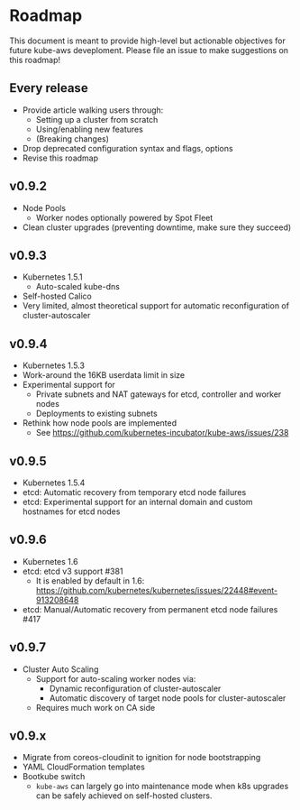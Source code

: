 # Roadmap

This document is meant to provide high-level but actionable objectives for future kube-aws deveploment.
Please file an issue to make suggestions on this roadmap!

## Every release

  * Provide article walking users through:
    * Setting up a cluster from scratch
    * Using/enabling new features
    * (Breaking changes)
  * Drop deprecated configuration syntax and flags, options
  * Revise this roadmap

## v0.9.2

  * Node Pools
    * Worker nodes optionally powered by Spot Fleet
  * Clean cluster upgrades (preventing downtime, make sure they succeed)

## v0.9.3

  * Kubernetes 1.5.1
     * Auto-scaled kube-dns
  * Self-hosted Calico
  * Very limited, almost theoretical support for automatic reconfiguration of cluster-autoscaler

## v0.9.4

  * Kubernetes 1.5.3
  * Work-around the 16KB userdata limit in size
  * Experimental support for
    * Private subnets and NAT gateways for etcd, controller and worker nodes
    * Deployments to existing subnets
  * Rethink how node pools are implemented
    * See https://github.com/kubernetes-incubator/kube-aws/issues/238

## v0.9.5

  * Kubernetes 1.5.4
  * etcd: Automatic recovery from temporary etcd node failures
  * etcd: Experimental support for an internal domain and custom hostnames for etcd nodes

## v0.9.6

  * Kubernetes 1.6
  * etcd: etcd v3 support #381
    * It is enabled by default in 1.6: https://github.com/kubernetes/kubernetes/issues/22448#event-913208648
  * etcd: Manual/Automatic recovery from permanent etcd node failures #417

## v0.9.7

  * Cluster Auto Scaling
    * Support for auto-scaling worker nodes via:
      * Dynamic reconfiguration of cluster-autoscaler
      * Automatic discovery of target node pools for cluster-autoscaler
    * Requires much work on CA side
  
## v0.9.x

  * Migrate from coreos-cloudinit to ignition for node bootstrapping
  * YAML CloudFormation templates
  * Bootkube switch
    * `kube-aws` can largely go into maintenance mode when k8s upgrades can be safely achieved on self-hosted clusters.

